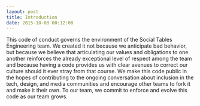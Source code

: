 ```yaml
---
layout: post
title: Introduction
date: 2015-10-08 00:12:00
---
```


This code of conduct governs the environment of the Social Tables Engineering team. We created it not because we anticipate bad behavior, but because we believe that articulating our values and obligations to one another reinforces the already exceptional level of respect among the team and because having a code provides us with clear avenues to correct our culture should it ever stray from that course. We make this code public in the hopes of contributing to the ongoing conversation about inclusion in the tech, design, and media communities and encourage other teams to fork it and make it their own. To our team, we commit to enforce and evolve this code as our team grows.
